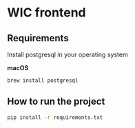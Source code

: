 # WIC frontend

## Requirements

Install postgresql in your operating system

**macOS**
```
brew install postgresql
```

## How to run the project

```sh
pip install -r requirements.txt
```